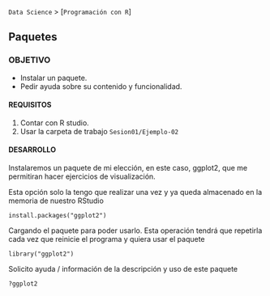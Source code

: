`Data Science` > [`Programación con R`]
## Paquetes  

### OBJETIVO
- Instalar un paquete.
- Pedir ayuda sobre su contenido y funcionalidad.

#### REQUISITOS
1. Contar con R studio.
1. Usar la carpeta de trabajo `Sesion01/Ejemplo-02`

#### DESARROLLO

Instalaremos un paquete de mi elección, en este caso, ggplot2, que me permitiran hacer ejercicios de visualización.

Esta opción solo la tengo que realizar una vez y ya queda almacenado en la memoria de nuestro RStudio

```{r}
install.packages("ggplot2")
```

Cargando el paquete para poder usarlo. Esta operación tendrá que repetirla cada vez que reinicie el programa y quiera usar el paquete

```{r}
library("ggplot2")
```

Solicito ayuda / información de la descripción y uso de este paquete

```{r}
?ggplot2
```

